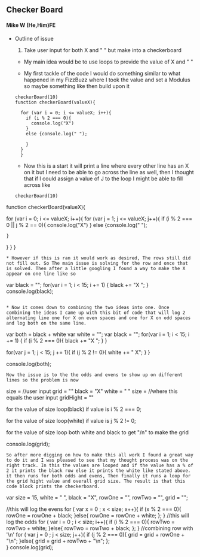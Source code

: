 ## Checker Board
#### Mike W (He,Him)FE

* Outline of issue
  1. Take user input for both X and " " but make into a checkerboard

  * My main idea would be to use loops to provide the value of X and " "

  * My first tackle of the code I would do something similar to what happened in my FizzBuzz where I took the value and set a Modulus so maybe something like then build upon it

  ```
  checkerBoard(10)
  function checkerBoard(valueX){

    for (var i = 0; i <= valueX; i++){
      if (i % 2 === 0){
        console.log("X")
      }
      else {console.log(" ");

      }
    }
    }
  ```

  * Now this is a start it will print a line where every other line has an X on it but I need to be able to go across the line as well, then I thought that if I could assign a value of J to the loop I might be able to fill across like

  ```
  checkerBoard(10)
function checkerBoard(valueX){

  for (var i = 0; i <= valueX; i++){
  for (var j = 1; j <= valueX; j++){
    if (i % 2 === 0 || j % 2 == 0){
      console.log("X")
    }
    else {console.log(" ");

    }
  }
  }
}

```
* However if this is ran it would work as desired, The rows still did not fill out. So The main issue is solving for the row and once that is solved. Then after a little googling I found a way to make the X appear on one line like so

```
var black = "";
for(var i = 1; i < 15; i += 1) {
  black += "X ";
}
console.log(black);
```

* Now it comes down to combining the two ideas into one. Once combining the ideas I came up with this bit of code that will log 2 alternating line one for X on even spaces and one for X on odd spaces and log both on the same line.

```
var both = black + white
var white = "";
var black = "";
for(var i = 1; i < 15; i += 1) {
if (i % 2 === 0){
 black += "X ";
}
}

for(var j = 1; j < 15; j += 1){
if (j % 2 != 0){
 white += " X";
}
}

console.log(both);

```
Now the issue is to the the odds and evens to show up on different lines so the problem is now

```
 size = //user input
 grid = ""
 black = "X"
 white = " "
 size = //where this equals the user input
 gridHight = ""

 for the value of size
 loop(black) if value is i % 2 === 0;

 for the value of size
  loop(white) if value is j % 2 != 0;

  for the value of size
    loop both white and black to get "/n" to make the grid  

console.log(grid);


```
So after more digging on how to make this all work I found a great way to do it and I was pleased to see that my thought process was on the right track. In this the values are looped and if the value has a % of 2 it prints the black row else it prints the white like stated above. it then runs for both odds and evens, Then finally it runs a loop for the grid hight value and overall grid size. The result is that this code block prints the checkerboard. 

```
var size = 15,
    white = " ",
    black = "X",
    rowOne = "",
    rowTwo = "",
    grid = "";

//this will log the evens
for ( var x = 0 ; x < size; x++){
  if (x % 2 === 0){
  	rowOne = rowOne + black;
  }else{
    rowOne = rowOne + white;
  };
}
//this will log the odds
for ( var i = 0 ; i < size; i++){
  if (i % 2 === 0){
  	rowTwo = rowTwo + white;
  }else{
    rowTwo = rowTwo + black;
  };
}
//combining row with '\n'
for ( var j = 0 ; j < size; j++){
  if (j % 2 === 0){
  	grid = grid + rowOne + "\n";
  }else{
    grid = grid + rowTwo + "\n";
  };  
}
console.log(grid);
```
